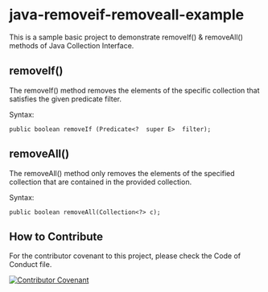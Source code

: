 # java-removeif-removeall-example
This is a sample basic project to demonstrate removeIf() & removeAll() methods of Java Collection Interface.

## removeIf()
The removeIf() method removes the elements of the specific collection that satisfies the given predicate filter.

Syntax:

```
public boolean removeIf (Predicate<?  super E>  filter);
```

## removeAll()
The removeAll() method only removes the elements of the specified collection that are contained in the provided collection.

Syntax:

```
public boolean removeAll(Collection<?> c);
```

## How to Contribute

For the contributor covenant to this project, please check the Code of Conduct file.

[![Contributor Covenant](https://img.shields.io/badge/Contributor%20Covenant-2.1-4baaaa.svg)](CODE_OF_CONDUCT.md)

